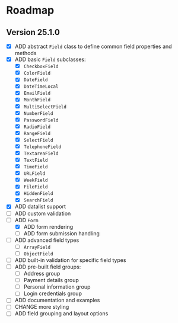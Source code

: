 # Roadmap

## Version 25.1.0

- [x] ADD abstract `Field` class to define common field properties and methods
- [x] ADD basic `Field` subclasses:
  - [x] `CheckboxField`
  - [x] `ColorField`
  - [x] `DateField`
  - [x] `DateTimeLocal`
  - [x] `EmailField`
  - [x] `MonthField`
  - [x] `MultiSelectField`
  - [x] `NumberField`
  - [x] `PasswordField`
  - [x] `RadioField`
  - [x] `RangeField`
  - [x] `SelectField`
  - [x] `TelephoneField`
  - [x] `TextareaField`
  - [x] `TextField`
  - [x] `TimeField`
  - [x] `URLField`
  - [x] `WeekField`
  - [x] `FileField`
  - [x] `HiddenField`
  - [x] `SearchField`
- [x] ADD datalist support
- [ ] ADD custom validation
- [ ] ADD `Form`
  - [x] ADD form rendering
  - [ ] ADD form submission handling
- [ ] ADD advanced field types
  - [ ] `ArrayField`
  - [ ] `ObjectField`
- [ ] ADD built-in validation for specific field types
- [ ] ADD pre-built field groups:
  - [ ] Address group
  - [ ] Payment details group
  - [ ] Personal information group
  - [ ] Login credentials group
- [ ] ADD documentation and examples
- [ ] CHANGE more styling
- [ ] ADD field grouping and layout options